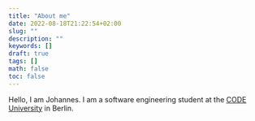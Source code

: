 ```yaml
---
title: "About me"
date: 2022-08-18T21:22:54+02:00
slug: ""
description: ""
keywords: []
draft: true
tags: []
math: false
toc: false
---
```


Hello, I am Johannes. I am a software engineering student at the [CODE University](https://code.berlin) in Berlin.
